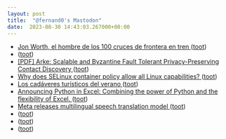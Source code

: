 ```yaml
---
layout: post
title:  "@fernand0's Mastodon"
date:  2023-08-30 14:43:03.267000+00:00
---
```

*  [Jon Worth, el hombre de los 100 cruces de frontera en tren ](https://www.elperiodico.com/es/sociedad/20230819/john-worth-cruce-fronteras-europa-tren-9102195) ([toot](https://mastodon.social/@fernand0/110979093840518565))
*  [ ](https://social.arroutaflix.com/@xesfur) ([toot](https://mastodon.social/@fernand0/110978983271159018))
*  [[PDF] Arke: Scalable and Byzantine Fault Tolerant Privacy-Preserving Contact Discovery   ](https://eprint.iacr.org/2023/1218.pdf) ([toot](https://mastodon.social/@fernand0/110978286151471575))
*  [Why does SELinux container policy allow all Linux capabilities? ](https://blog.podman.io/2023/08/why-does-selinux-container-policy-allow-all-linux-capabilities) ([toot](https://mastodon.social/@fernand0/110978178959413788))
*  [Los cadáveres turísticos del verano ](https://ethic.es/2023/08/los-cadaveres-turisticos-del-verano) ([toot](https://mastodon.social/@fernand0/110977772949199062))
*  [Announcing Python in Excel: Combining the power of Python and the flexibility of Excel. ](https://techcommunity.microsoft.com/t5/excel-blog/announcing-python-in-excel-combining-the-power-of-python-and-the/ba-p/389343) ([toot](https://mastodon.social/@fernand0/110977609246819979))
*  [Meta releases multilingual speech translation model ](https://www.theverge.com/2023/8/22/23840571/meta-multilingual-speech-translation-model-a) ([toot](https://mastodon.social/@fernand0/110977431551820863))
*  [ ](https://social.arroutaflix.com/@xesfur) ([toot](https://mastodon.social/@fernand0/110977390515118377))
*  [ ](https://mastodon.social/users/fernand0/statuses/110977387878811827/activity) ([toot](https://mastodon.social/users/fernand0/statuses/110977387878811827/activity))
*  [ ](https://social.arroutaflix.com/@xesfur) ([toot](https://mastodon.social/@fernand0/110976996130475134))
